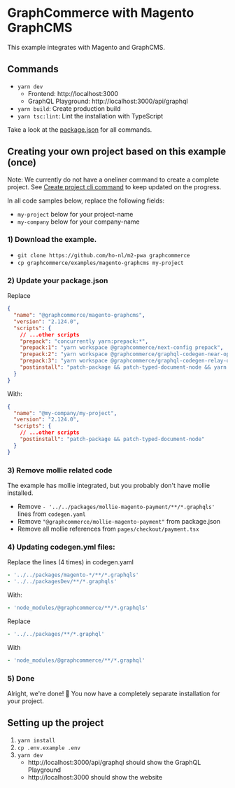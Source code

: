 # GraphCommerce with Magento GraphCMS

This example integrates with Magento and GraphCMS.

## Commands

- `yarn dev`
  - Frontend: http://localhost:3000
  - GraphQL Playground: http://localhost:3000/api/graphql
- `yarn build`: Create production build
- `yarn tsc:lint`: Lint the installation with TypeScript

Take a look at the [package.json](./package.json) for all commands.

## Creating your own project based on this example (once)

Note: We currently do not have a oneliner command to create a complete project.
See [Create project cli command](https://github.com/ho-nl/m2-pwa/issues/1174) to
keep updated on the progress.

In all code samples below, replace the following fields:

- `my-project` below for your project-name
- `my-company` below for your company-name

### 1) Download the example.

- `git clone https://github.com/ho-nl/m2-pwa graphcommerce`
- `cp graphcommerce/examples/magento-graphcms my-project`

### 2) Update your package.json

Replace

```json
{
  "name": "@graphcommerce/magento-graphcms",
  "version": "2.124.0",
  "scripts": {
    // ...other scripts
    "prepack": "concurrently yarn:prepack:*",
    "prepack:1": "yarn workspace @graphcommerce/next-config prepack",
    "prepack:2": "yarn workspace @graphcommerce/graphql-codegen-near-operation-file prepack",
    "prepack:3": "yarn workspace @graphcommerce/graphql-codegen-relay-optimizer-plugin prepack",
    "postinstall": "patch-package && patch-typed-document-node && yarn prepack"
  }
}
```

With:

```json
{
  "name": "@my-company/my-project",
  "version": "2.124.0",
  "scripts": {
    // ...other scripts
    "postinstall": "patch-package && patch-typed-document-node"
  }
}
```

### 3) Remove mollie related code

The example has mollie integrated, but you probably don't have mollie installed.

- Remove `- '../../packages/mollie-magento-payment/**/*.graphqls'` lines from
  `codegen.yaml`
- Remove `"@graphcommerce/mollie-magento-payment"` from package.json
- Remove all mollie references from `pages/checkout/payment.tsx`

### 4) Updating codegen.yml files:

Replace the lines (4 times) in codegen.yaml

```yml
- '../../packages/magento-*/**/*.graphqls'
- '../../packagesDev/**/*.graphqls'
```

With:

```yml
- 'node_modules/@graphcommerce/**/*.graphqls'
```

Replace

```yml
- '../../packages/**/*.graphql'
```

With

```yml
- 'node_modules/@graphcommerce/**/*.graphql'
```

### 5) Done

Alright, we're done! 🎉 You now have a completely separate installation for your
project.

## Setting up the project

1. `yarn install`
2. `cp .env.example .env`
3. `yarn dev`
   - http://localhost:3000/api/graphql should show the GraphQL Playground
   - http://localhost:3000 should show the website
